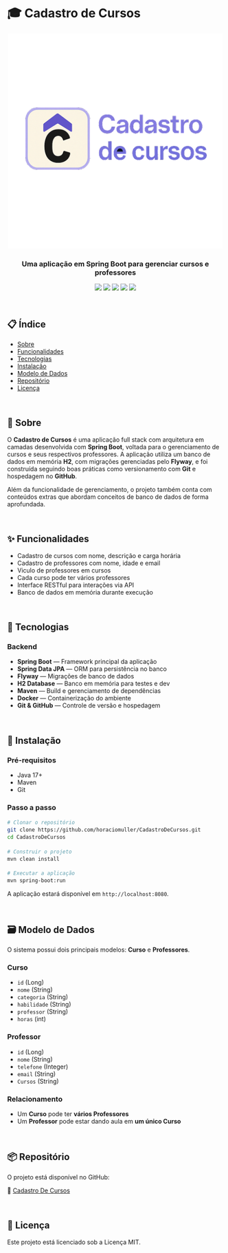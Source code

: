 
# 🎓 Cadastro de Cursos

<div align="center">
  <img src="CadastroDeCursos.png" alt="Logo do Projeto" width="500"/>
  <h3>Uma aplicação em Spring Boot para gerenciar cursos e professores</h3>
  <p>
    <img src="https://img.shields.io/badge/Spring_Boot-2.7.5-6DB33F?style=for-the-badge&logo=springboot&logoColor=white" />
    <img src="https://img.shields.io/badge/H2-Database-4B8BBE?style=for-the-badge&logo=h2&logoColor=white" />
    <img src="https://img.shields.io/badge/Flyway-DB_Migration-C71A36?style=for-the-badge&logo=flyway&logoColor=white" />
    <img src="https://img.shields.io/badge/Maven-Build Tool-FF4C3B?style=for-the-badge&logo=apachemaven&logoColor=white" />
    <img src="https://img.shields.io/badge/License-MIT-yellow.svg?style=for-the-badge" />
  </p>
</div>

<br>

## 📋 Índice

- [Sobre](#-sobre)
- [Funcionalidades](#-funcionalidades)
- [Tecnologias](#-tecnologias)
- [Instalação](#-instalação)
- [Modelo de Dados](#-modelo-de-dados)
- [Repositório](#-repositório)
- [Licença](#-licença)

<br>

## 📖 Sobre

O **Cadastro de Cursos** é uma aplicação full stack com arquitetura em camadas desenvolvida com **Spring Boot**, voltada para o gerenciamento de cursos e seus respectivos professores. A aplicação utiliza um banco de dados em memória **H2**, com migrações gerenciadas pelo **Flyway**, e foi construída seguindo boas práticas como versionamento com **Git** e hospedagem no **GitHub**.

Além da funcionalidade de gerenciamento, o projeto também conta com conteúdos extras que abordam conceitos de banco de dados de forma aprofundada.

<br>

## ✨ Funcionalidades

- Cadastro de cursos com nome, descrição e carga horária
- Cadastro de professores com nome, idade e email
- Viculo de professores em cursos
- Cada curso pode ter vários professores
- Interface RESTful para interações via API
- Banco de dados em memória durante execução

<br>

## 🔧 Tecnologias

### Backend
- **Spring Boot** — Framework principal da aplicação
- **Spring Data JPA** — ORM para persistência no banco
- **Flyway** — Migrações de banco de dados
- **H2 Database** — Banco em memória para testes e dev
- **Maven** — Build e gerenciamento de dependências
- **Docker** — Containerização do ambiente
- **Git & GitHub** — Controle de versão e hospedagem

<br>

## 🚀 Instalação

### Pré-requisitos

- Java 17+
- Maven
- Git

### Passo a passo

```bash
# Clonar o repositório
git clone https://github.com/horaciomuller/CadastroDeCursos.git
cd CadastroDeCursos

# Construir o projeto
mvn clean install

# Executar a aplicação
mvn spring-boot:run
```

A aplicação estará disponível em `http://localhost:8080`.

<br>

## 🗃️ Modelo de Dados

O sistema possui dois principais modelos: **Curso** e **Professores**.

### Curso
- `id` (Long)
- `nome` (String)
- `categoria` (String)
- `habilidade` (String)
- `professor` (String)
- `horas` (int)

### Professor
- `id` (Long)
- `nome` (String)
- `telefone` (Integer)
- `email` (String)
- `Cursos` (String)

### Relacionamento
- Um **Curso** pode ter **vários Professores**
- Um **Professor** pode estar dando aula em **um único Curso**

<br>

## 📦 Repositório

O projeto está disponível no GitHub:

🔗 [Cadastro De Cursos](https://github.com/tonhowtf/CadastroDeCursos)

<br>

## 📜 Licença

Este projeto está licenciado sob a Licença MIT.

